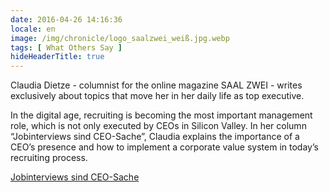 ```yaml
---
date: 2016-04-26 14:16:36
locale: en
image: /img/chronicle/logo_saalzwei_weiß.jpg.webp
tags: [ What Others Say ]
hideHeaderTitle: true
---
```



Claudia Dietze - columnist for the online magazine SAAL ZWEI - writes exclusively about topics that move her in her daily life as top executive.

In the digital age, recruiting is becoming the most important management role, which is not only executed by CEOs in Silicon Valley. In her column “Jobinterviews sind CEO-Sache”, Claudia explains the importance of a CEO’s presence and how to implement a corporate value system in today’s recruiting process.

[Jobinterviews sind CEO-Sache](http://www.saalzwei.de/management-kolumne/artikel/?tx_ttnews%5Btt_news%5D=889&cHash=3854f2d5a101a31c3e7c9f5ec21e299f)


